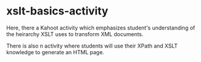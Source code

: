 # xslt-basics-activity

Here, there a Kahoot activity which emphasizes student's understanding of the heirarchy XSLT uses to transform XML documents. 

There is also n activity where students will use their XPath and XSLT knowledge to generate an HTML page. 
